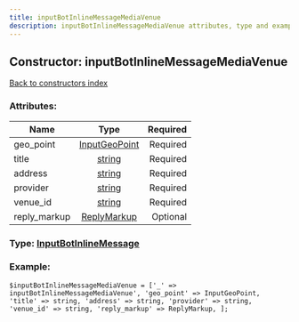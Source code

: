 ```yaml
---
title: inputBotInlineMessageMediaVenue
description: inputBotInlineMessageMediaVenue attributes, type and example
---
```

## Constructor: inputBotInlineMessageMediaVenue  
[Back to constructors index](index.md)



### Attributes:

| Name     |    Type       | Required |
|----------|:-------------:|---------:|
|geo\_point|[InputGeoPoint](../types/InputGeoPoint.md) | Required|
|title|[string](../types/string.md) | Required|
|address|[string](../types/string.md) | Required|
|provider|[string](../types/string.md) | Required|
|venue\_id|[string](../types/string.md) | Required|
|reply\_markup|[ReplyMarkup](../types/ReplyMarkup.md) | Optional|



### Type: [InputBotInlineMessage](../types/InputBotInlineMessage.md)


### Example:

```
$inputBotInlineMessageMediaVenue = ['_' => inputBotInlineMessageMediaVenue', 'geo_point' => InputGeoPoint, 'title' => string, 'address' => string, 'provider' => string, 'venue_id' => string, 'reply_markup' => ReplyMarkup, ];
```